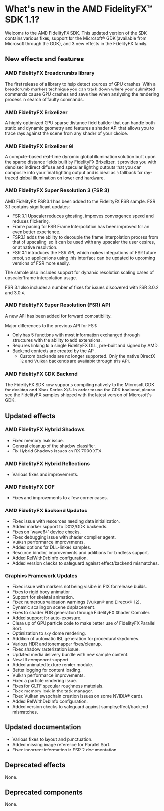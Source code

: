 <!-- @page page_whats-new_index AMD FidelityFX SDK: What's new in FidelityFX SDK 1.1 -->

<h1>What's new in the AMD FidelityFX™ SDK 1.1?</h1>

Welcome to the AMD FidelityFX SDK. This updated version of the SDK contains various fixes, support for the Microsoft® GDK (available from Microsoft through the GDK), and 3 new effects in the FidelityFX family.

<h2>New effects and features</h2>

<h3>AMD FidelityFX Breadcrumbs library</h3>

The first release of a library to help detect sources of GPU crashes. With a breadcrumb markers technique you can track down where your submitted commands cause GPU crashes and save time when analysing the rendering process in search of faulty commands.

<h3>AMD FidelityFX Brixelizer</h3>

A highly-optimized GPU sparse distance field builder that can handle both static and dynamic geometry and features a shader API that allows you to trace rays against the scene from any shader of your choice.  

<h3>AMD FidelityFX Brixelizer GI</h3>

A compute-based real-time dynamic global illumination solution built upon the sparse distance fields built by FidelityFX Brixelizer. It provides you with denoised indirect diffuse and specular lighting outputs that you can composite into your final lighting output and is ideal as a fallback for ray-traced global illumination on lower end hardware.

<h3>AMD FidelityFX Super Resolution 3 (FSR 3)</h3>

AMD FidelityFX FSR 3.1 has been added to the FidelityFX FSR sample. FSR 3.1 contains significant updates:
* FSR 3.1 Upscaler reduces ghosting, improves convergence speed and reduces flickering. 
* Frame pacing for FSR Frame Interpolation has been improved for an even better experience.
* FSR3.1 adds the ability to decouple the frame interpolation process from that of upscaling, so it can be used with any upscaler the user desires, or at native resolution.
* FSR 3.1 introduces the FSR API, which makes integrations of FSR future proof, so applications using this interface can be updated to upcoming versions of FSR more easily.

The sample also includes support for dynamic resolution scaling cases of upscaler/frame interpolation usage.

FSR 3.1 also includes a number of fixes for issues discovered with FSR 3.0.2 and 3.0.4.

<h3>AMD FidelityFX Super Resolution (FSR) API</h3>

A new API has been added for forward compatibility.

Major differences to the previous API for FSR:

* Only has 5 functions with most information exchanged through structures with the ability to add extensions.
* Requires linking to a single FidelityFX DLL, pre-built and signed by AMD.
* Backend contexts are created by the API.
  * Custom backends are no longer supported. Only the native DirectX 12 and Vulkan backends are available through this API.

<h3>AMD FidelityFX GDK Backend</h3>

The FidelityFX SDK now supports compiling natively to the Microsoft GDK for desktop and Xbox Series X/S. In order to use the GDK backend, please see the FidelityFX samples shipped with the latest version of Microsoft's GDK.

<h2>Updated effects</h2>

<h3>AMD FidelityFX Hybrid Shadows</h3>

* Fixed memory leak issue.
* General cleanup of the shadow classifier.
* Fix Hybrid Shadows issues on RX 7900 XTX.

<h3>AMD FidelityFX Hybrid Reflections</h3>

* Various fixes and improvements.

<h3>AMD FidelityFX DOF</h3>

* Fixes and improvements to a few corner cases.

<h3>AMD FidelityFX Backend Updates</h3>

* Fixed issue with resources needing data initialization.
* Added marker support to DX12/GDK backends.
* Fixes on 'wave64' device checks.
* Fixed debugging issue with shader compiler agent.
* Vulkan performance improvements.
* Added options for DLL-linked samples.
* Resource binding improvements and additions for bindless support.
* Added RelWithDebInfo configuration.
* Added version checks to safeguard against effect/backend mismatches.

<h3>Graphics Framework Updates</h3>

* Fixed issue with markers not being visible in PIX for release builds.
* Fixes to rigid body animation.
* Support for skeletal animation.
* Fixed numerous validation warnings (Vulkan® and DirectX® 12).
* Dynamic scaling on scene displacement.
* Fixes to shader PDB generation through FidelityFX Shader Compiler.
* Added support for auto-exposure.
* Clean up of GPU particle code to make better use of FidelityFX Parallel Sort.
* Optimization to sky dome rendering.
* Addition of automatic IBL generation for procedural skydomes.
* Various HDR and tonemapper fixes/cleanup.
* Fixed shadow rasterization issue.
* Updated media delivery bundle with new sample content.
* New UI component support.
* Added animated texture render module.
* Better logging for content loading.
* Vulkan performance improvements.
* Fixed a particle rendering issue.
* Fixes for GLTF specular roughness materials.
* Fixed memory leak in the task manager.
* Fixed Vulkan swapchain creation issues on some NVIDIA® cards.
* Added RelWithDebInfo configuration.
* Added version checks to safeguard against sample/effect/backend mismatches.

<h2>Updated documentation</h2>

* Various fixes to layout and punctuation.
* Added missing image reference for Parallel Sort.
* Fixed incorrect information in FSR 2 documentation.

<h2>Deprecated effects</h2>

None.

<h2>Deprecated components</h2>

None.


<!-- - @subpage page_whats-new_index_1_0 "AMD FidelityFX SDK: What's new in FidelityFX SDK 1.0" -->


